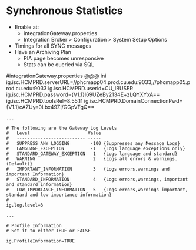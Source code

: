 <!SLIDE>
# Synchronous Statistics
* Enable at:
  * integrationGateway.properties
  * Integration Broker > Configuration > System Setup Options
* Timings for all SYNC messages
* Have an Archiving Plan
  * PIA page becomes unresponsive
  * Stats can be queried via SQL

<!SLIDE small>
#integrationGateway.properties
    @@@ ini
    ig.isc.HCMPRD.serverURL=//phcmapp04.prod.cu.edu:9033,//phcmapp05.prod.cu.edu:9033
    ig.isc.HCMPRD.userid=CU_IBUSER
    ig.isc.HCMPRD.password={V1.1}I69UZeBy2134E+zLQYXYxA==
    ig.isc.HCMPRD.toolsRel=8.55.11
    ig.isc.HCMPRD.DomainConnectionPwd={V1.1}cAZUye0Lbx49Zl/GGpVFgQ==
    
    ...
    
    # The following are the Gateway Log Levels
    #   Level                      Value
    #   -------------------------- -----
    #   SUPPRESS ANY LOGGING        -100 {Suppresses any Message Logs}
    #   LANGUAGE_EXCEPTION          -1   {Logs language exceptions only}
    #   STANDARD_GATEWAY_EXCEPTION   1   {Logs language and standard}
    #   WARNING                      2   {Logs all errors & warnings. (Default)}
    #   IMPORTANT_INFORMATION        3   {Logs errors,warnings and important Information}
    #   STANDARD_INFORMATION         4   {Logs errors,warnings, important and standard information}
    #   LOW_IMPORTANCE_INFORMATION   5   {Logs errors,warnings important, standard and low importance information}
    #
    ig.log.level=3
    
    ...
    
    # Profile Information
    # Set it to either TRUE or FALSE
    
    ig.ProfileInformation=TRUE
